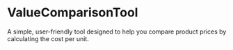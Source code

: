 # ValueComparisonTool
A simple, user-friendly tool designed to help you compare product prices by calculating the cost per unit.
